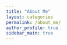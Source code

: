 ```yaml
---
title: "About Me"
layout: categories
permalink: /about_me/
author_profile: true
sidebar_main: true
---
```

